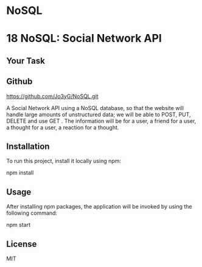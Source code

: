 # NoSQL
# 18 NoSQL: Social Network API

## Your Task
## Github
https://github.com/Jo3yG/NoSQL.git

A Social Network API using a NoSQL database, so that the website will handle large amounts of unstructured data; we will be able to POST, PUT, DELETE and use GET . The  information will be for a user, a friend for a user, a thought for a user, a reaction for a thought.
## Installation
To run this project, install it locally using npm:

npm install
## Usage
After installing npm packages, the application will be invoked by using the following command:

npm start

## License
MIT
